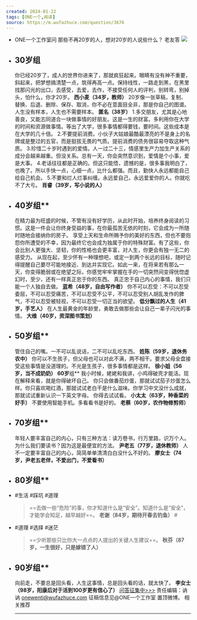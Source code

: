 ```yaml
---
created: 2024-01-22
tags: [ONE一个,阅读]
source: https://m.wufazhuce.com/question/3676
---
```

- ONE一个工作室问
  那些不再20岁的人，想对20岁的人说些什么？
  老友答
  ![](../assets/2024/FlXVDdeYCNT-NYuF9jqtvxEjQfw1.jpeg)
- ## **30岁组** 
  你已经20岁了，成人的世界你进来了，那就疯狂起来。眼睛有没有神不重要，斜起来，把梦想搞清楚一点，筑得再高一点。保持线性，一路走到黑，在黑里找那闪光的出口，去感受，去爱，去作，不接受任何人的评判，别转弯，别掉头，怕什么，你才20岁。
  **西小麦（34岁，教师）**
  20岁像一张草稿，复制、替换、后退、删除、保存、取消，你不必在意面目全非，那是你自己的图谱。人生没有样本，人生也不需要样本。
  **匿名（38岁）**
  1.多交朋友，尤其是心地善良，又能志同道合一块做事情的好朋友。这是一生的财富。多利用你在大学的时间和资源做事情。等出了大学，很多事情都得要钱，要时间。这些成本是在大学的几十倍。
  2.不要提前消费。小伙子大姑娘最酷最漂亮的不是身上的名牌或是整过的五官，而是挺拔无畏的气质。提前消费的债务很容易夺取这种气质。
  3.珍惜二十岁时遇到的爱情。人一过二十三，情感里生产力加生产关系的成分会越来越重。但没关系。总有一天，你会突然意识到，爱情是个小事，爱是大事。
  4.老话往往都是正确的。但这只能悟，遗憾的是，很多事我明白了，也晚了。所以手快一点，心细一点，比什么都强。而且，勤快人永远都能自己给自己机会。
  5.不要和烂人烂事纠缠。永远爱自己，永远爱爱你的人。你就吃不了大亏。
  **肖睿（39岁，写小说的人）**
- ## **40岁**组**
  在精力最为旺盛的时候，不管有没有好学历，从此时开始，培养终身阅读的习惯。这是一件会让你终身受益的事，在你最孤苦无依的时刻，它会成为一所随时随地会接纳你的房子。
  享受上天和生命所赐予你的美好的东西，但也不要抱怨你所遭受的不幸，因为最终它也会成为独属于你的特殊财富。有了这些，你会比别人更强大、坚韧，你的性格也会更丰富，对人生，你更会有独一无二的感受力。
  从现在起，至少怀有一种理想吧，或定一到两个长远的目标，随时记得提醒自己要尽可能地接近、到达并实现它。如此一来，在将来若有那么一天，你变得脆弱或在绝望之际，你感觉牢牢掌握在手的一切突然间变得恍惚虚幻时，至少，还有一样真正忠于你的东西。
  真正忠于自己内心的事情，我们只能一个人独自去做。
  **蓝希（48岁，自由写作者）**
  你不可以忍受：不可以忍受委屈，不可以忍受痛苦，不可以忍受不公平，不可以忍受别人胡乱发作的脾气，不可以忍受被轻视，不可以忍受一切正当的欲望。
  **低分飘过的人生（41岁，手艺人）**
  在人生最黄金的年龄里，勇敢去做那些会让自己一辈子闪光的事情。
  **大维（40岁，资深图书策划）**
- ## **50岁**组**
  管住自己的嘴。一不可以乱说话，二不可以乱吃东西。
  **姓陈（59岁，退休务农中）**
  你可以不生孩子，但父母也可以对此不满，两不相干。要求父母全盘接受这些事情是没道理的。不光是生孩子，很多事情都是这样。
  **徐小姐（56岁，当不成奶奶）**
  **60岁**组**
  我小时候，姥姥和我讲，小鸡得破壳才能活。现在解释来看，就是你得破坏自己。
  你只会做番茄炒蛋，那就试试茄子炒蛋怎么样。你只喜欢喝红酒，那就试试老白干是什么滋味。你学习中文没什么成就，那就试试重新认识一下英文字母。
  你得去试试看。
  **小太太（63岁，种香菜的好手）**
  不要使用智能手机。多看看书是好的。
  **老蔡（60岁，农作物修剪师）**
- ## **70岁**组**
  年轻人要丰富自己的内心，只有三种方法：读万卷书，行万里路，识万个人。为什么我们要读书？因为这是最便宜的方法。
  **尹老五（77岁，退休教师）**
  人不一定要丰富自己的内心，简简单单清清白白没什么不好的。
  **廖女士（74岁，尹老五老伴，不爱出门，不爱看书）**
- ## **80岁**组**
- #生活 #踩坑 #道理
  > ==去做一些“危险”的事，你才知道什么是“安全”。知道什么是“安全”，才能学会知足，越早越好==。
  **老谢（84岁，期待开春去钓鱼）** #
- #道理 #选择 #迷茫
  > ==少听那些只比你大一点点的人提出的关键人生建议==。
  **秋芬（87岁，一生很好，只是嫁错了人）**
- ## **90岁**组**
  向前走，不要总是回头看，人生这事情，总是回头看的话，就太快了。
  **李女士（98岁，阳康后对于活到100岁更有信心了）**
  [问答征集中>>>](https://jinshuju.net/f/H4SS9U)
  责任编辑：讷讷 onewenti@wufazhuce.com
  征稿信息见@ONE一个工作室 置顶微博。
  相关推荐
  ___